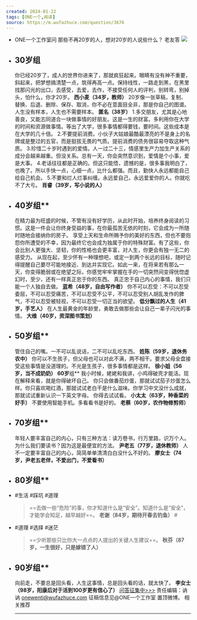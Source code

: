 ```yaml
---
created: 2024-01-22
tags: [ONE一个,阅读]
source: https://m.wufazhuce.com/question/3676
---
```

- ONE一个工作室问
  那些不再20岁的人，想对20岁的人说些什么？
  老友答
  ![](../assets/2024/FlXVDdeYCNT-NYuF9jqtvxEjQfw1.jpeg)
- ## **30岁组** 
  你已经20岁了，成人的世界你进来了，那就疯狂起来。眼睛有没有神不重要，斜起来，把梦想搞清楚一点，筑得再高一点。保持线性，一路走到黑，在黑里找那闪光的出口，去感受，去爱，去作，不接受任何人的评判，别转弯，别掉头，怕什么，你才20岁。
  **西小麦（34岁，教师）**
  20岁像一张草稿，复制、替换、后退、删除、保存、取消，你不必在意面目全非，那是你自己的图谱。人生没有样本，人生也不需要样本。
  **匿名（38岁）**
  1.多交朋友，尤其是心地善良，又能志同道合一块做事情的好朋友。这是一生的财富。多利用你在大学的时间和资源做事情。等出了大学，很多事情都得要钱，要时间。这些成本是在大学的几十倍。
  2.不要提前消费。小伙子大姑娘最酷最漂亮的不是身上的名牌或是整过的五官，而是挺拔无畏的气质。提前消费的债务很容易夺取这种气质。
  3.珍惜二十岁时遇到的爱情。人一过二十三，情感里生产力加生产关系的成分会越来越重。但没关系。总有一天，你会突然意识到，爱情是个小事，爱是大事。
  4.老话往往都是正确的。但这只能悟，遗憾的是，很多事我明白了，也晚了。所以手快一点，心细一点，比什么都强。而且，勤快人永远都能自己给自己机会。
  5.不要和烂人烂事纠缠。永远爱自己，永远爱爱你的人。你就吃不了大亏。
  **肖睿（39岁，写小说的人）**
- ## **40岁**组**
  在精力最为旺盛的时候，不管有没有好学历，从此时开始，培养终身阅读的习惯。这是一件会让你终身受益的事，在你最孤苦无依的时刻，它会成为一所随时随地会接纳你的房子。
  享受上天和生命所赐予你的美好的东西，但也不要抱怨你所遭受的不幸，因为最终它也会成为独属于你的特殊财富。有了这些，你会比别人更强大、坚韧，你的性格也会更丰富，对人生，你更会有独一无二的感受力。
  从现在起，至少怀有一种理想吧，或定一到两个长远的目标，随时记得提醒自己要尽可能地接近、到达并实现它。如此一来，在将来若有那么一天，你变得脆弱或在绝望之际，你感觉牢牢掌握在手的一切突然间变得恍惚虚幻时，至少，还有一样真正忠于你的东西。
  真正忠于自己内心的事情，我们只能一个人独自去做。
  **蓝希（48岁，自由写作者）**
  你不可以忍受：不可以忍受委屈，不可以忍受痛苦，不可以忍受不公平，不可以忍受别人胡乱发作的脾气，不可以忍受被轻视，不可以忍受一切正当的欲望。
  **低分飘过的人生（41岁，手艺人）**
  在人生最黄金的年龄里，勇敢去做那些会让自己一辈子闪光的事情。
  **大维（40岁，资深图书策划）**
- ## **50岁**组**
  管住自己的嘴。一不可以乱说话，二不可以乱吃东西。
  **姓陈（59岁，退休务农中）**
  你可以不生孩子，但父母也可以对此不满，两不相干。要求父母全盘接受这些事情是没道理的。不光是生孩子，很多事情都是这样。
  **徐小姐（56岁，当不成奶奶）**
  **60岁**组**
  我小时候，姥姥和我讲，小鸡得破壳才能活。现在解释来看，就是你得破坏自己。
  你只会做番茄炒蛋，那就试试茄子炒蛋怎么样。你只喜欢喝红酒，那就试试老白干是什么滋味。你学习中文没什么成就，那就试试重新认识一下英文字母。
  你得去试试看。
  **小太太（63岁，种香菜的好手）**
  不要使用智能手机。多看看书是好的。
  **老蔡（60岁，农作物修剪师）**
- ## **70岁**组**
  年轻人要丰富自己的内心，只有三种方法：读万卷书，行万里路，识万个人。为什么我们要读书？因为这是最便宜的方法。
  **尹老五（77岁，退休教师）**
  人不一定要丰富自己的内心，简简单单清清白白没什么不好的。
  **廖女士（74岁，尹老五老伴，不爱出门，不爱看书）**
- ## **80岁**组**
- #生活 #踩坑 #道理
  > ==去做一些“危险”的事，你才知道什么是“安全”。知道什么是“安全”，才能学会知足，越早越好==。
  **老谢（84岁，期待开春去钓鱼）** #
- #道理 #选择 #迷茫
  > ==少听那些只比你大一点点的人提出的关键人生建议==。
  **秋芬（87岁，一生很好，只是嫁错了人）**
- ## **90岁**组**
  向前走，不要总是回头看，人生这事情，总是回头看的话，就太快了。
  **李女士（98岁，阳康后对于活到100岁更有信心了）**
  [问答征集中>>>](https://jinshuju.net/f/H4SS9U)
  责任编辑：讷讷 onewenti@wufazhuce.com
  征稿信息见@ONE一个工作室 置顶微博。
  相关推荐
  ___